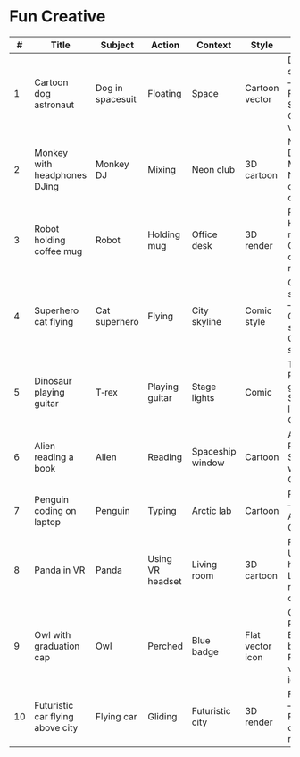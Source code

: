 # Fun Creative

| # | Title | Subject | Action | Context | Style | Prompt |
|---|-------|---------|--------|---------|-------|--------|
| 1 | Cartoon dog astronaut | Dog in spacesuit | Floating | Space | Cartoon vector | Dog in spacesuit — Floating; Space; Cartoon vector |
| 2 | Monkey with headphones DJing | Monkey DJ | Mixing | Neon club | 3D cartoon | Monkey DJ — Mixing; Neon club; 3D cartoon |
| 3 | Robot holding coffee mug | Robot | Holding mug | Office desk | 3D render | Robot — Holding mug; Office desk; 3D render |
| 4 | Superhero cat flying | Cat superhero | Flying | City skyline | Comic style | Cat superhero — Flying; City skyline; Comic style |
| 5 | Dinosaur playing guitar | T‑rex | Playing guitar | Stage lights | Comic | T‑rex — Playing guitar; Stage lights; Comic |
| 6 | Alien reading a book | Alien | Reading | Spaceship window | Cartoon | Alien — Reading; Spaceship window; Cartoon |
| 7 | Penguin coding on laptop | Penguin | Typing | Arctic lab | Cartoon | Penguin — Typing; Arctic lab; Cartoon |
| 8 | Panda in VR | Panda | Using VR headset | Living room | 3D cartoon | Panda — Using VR headset; Living room; 3D cartoon |
| 9 | Owl with graduation cap | Owl | Perched | Blue badge | Flat vector icon | Owl — Perched; Blue badge; Flat vector icon |
| 10 | Futuristic car flying above city | Flying car | Gliding | Futuristic city | 3D render | Flying car — Gliding; Futuristic city; 3D render |
